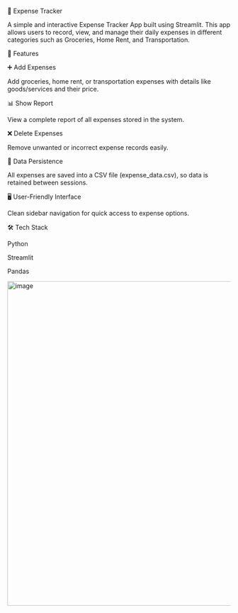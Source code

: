 🧾 Expense Tracker

A simple and interactive Expense Tracker App built using Streamlit.
This app allows users to record, view, and manage their daily expenses in different categories such as Groceries, Home Rent, and Transportation.

🚀 Features

➕ Add Expenses

Add groceries, home rent, or transportation expenses with details like goods/services and their price.

📊 Show Report

View a complete report of all expenses stored in the system.

❌ Delete Expenses

Remove unwanted or incorrect expense records easily.

💾 Data Persistence

All expenses are saved into a CSV file (expense_data.csv), so data is retained between sessions.

🖥 User-Friendly Interface

Clean sidebar navigation for quick access to expense options.

🛠️ Tech Stack

Python

Streamlit

Pandas

<img width="1913" height="732" alt="image" src="https://github.com/user-attachments/assets/1de9cd90-ea3d-4420-8e1f-a20f3a93a169" />
